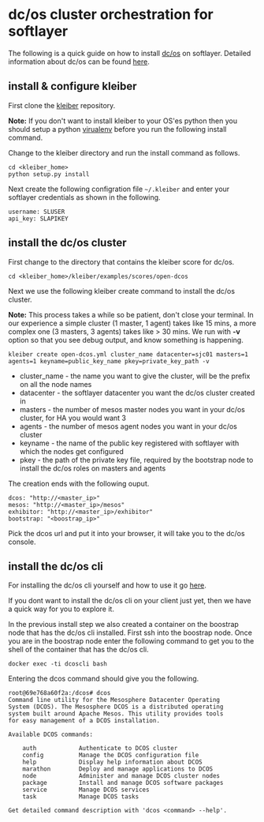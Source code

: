 # dc/os cluster orchestration for softlayer

The following is a quick guide on how to install [dc/os](https://dcos.io/) on softlayer. Detailed information about dc/os
can be found [here](https://dcos.io/docs/1.7/).

## install & configure kleiber

First clone the [kleiber](https://github.rtp.raleigh.ibm.com/edgepoc/kleiber) repository.

**Note:** If you don't want to install kleiber to your OS'es python then you should setup a python [virualenv](http://docs.python-guide.org/en/latest/dev/virtualenvs/) 
before you run the following install command.

Change to the kleiber directory and run the install command as follows.
```
cd <kleiber_home>
python setup.py install
```

Next create the following configration file `~/.kleiber` and enter your softlayer credentials as shown in the following.

```
username: SLUSER                                                  
api_key: SLAPIKEY
```


## install the dc/os cluster

First change to the directory that contains the kleiber score for dc/os.
```
cd <kleiber_home>/kleiber/examples/scores/open-dcos
```

Next we use the following kleiber create command to install the dc/os cluster.

**Note:** This process takes a while so be patient, don't close your terminal. In our experience a 
simple cluster (1 master, 1 agent) takes like 15 mins, a more complex one (3 masters, 3 agents) takes like > 30 mins.
We run with **-v** option so that you see debug output, and know something is happening.

```
kleiber create open-dcos.yml cluster_name datacenter=sjc01 masters=1 agents=1 keyname=public_key_name pkey=private_key_path -v
```
* cluster_name - the name you want to give the cluster, will be the prefix on all the node names
* datacenter - the softlayer datacenter you want the dc/os cluster created in
* masters - the number of mesos master nodes you want in your dc/os cluster, for HA you would want 3
* agents - the number of mesos agent nodes you want in your dc/os cluster
* keyname - the name of the public key registered with softlayer with which the nodes get configured
* pkey - the path of the private key file, required by the bootstrap node to install the dc/os roles on masters and agents


The creation ends with the following ouput.
```
dcos: "http://<master_ip>"
mesos: "http://<master_ip>/mesos"
exhibitor: "http://<master_ip>/exhibitor"
bootstrap: "<boostrap_ip>"
```

Pick the dcos url and put it into your browser, it will take you to the dc/os console.


## install the dc/os cli

For installing the dc/os cli yourself and how to use it go [here](https://dcos.io/docs/1.7/usage/cli/).

If you dont want to install the dc/os cli on your client just yet, then we have a quick way for you to explore it.

In the previous install step we also created a container on the boostrap node that has the dc/os cli installed. First
ssh into the boostrap node. Once you are in the boostrap node enter the following command to get you to the shell of
the container that has the dc/os cli.
```
docker exec -ti dcoscli bash
```

Entering the dcos command should give you the following.
```
root@69e768a60f2a:/dcos# dcos
Command line utility for the Mesosphere Datacenter Operating
System (DCOS). The Mesosphere DCOS is a distributed operating
system built around Apache Mesos. This utility provides tools
for easy management of a DCOS installation.

Available DCOS commands:

	auth           	Authenticate to DCOS cluster
	config         	Manage the DCOS configuration file
	help           	Display help information about DCOS
	marathon       	Deploy and manage applications to DCOS
	node           	Administer and manage DCOS cluster nodes
	package        	Install and manage DCOS software packages
	service        	Manage DCOS services
	task           	Manage DCOS tasks

Get detailed command description with 'dcos <command> --help'.
```

